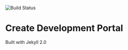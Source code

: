 ![Build Status](https://api.travis-ci.org/createdotnet/createdotnet.github.io.svg)

# Create Development Portal
Built with Jekyll 2.0